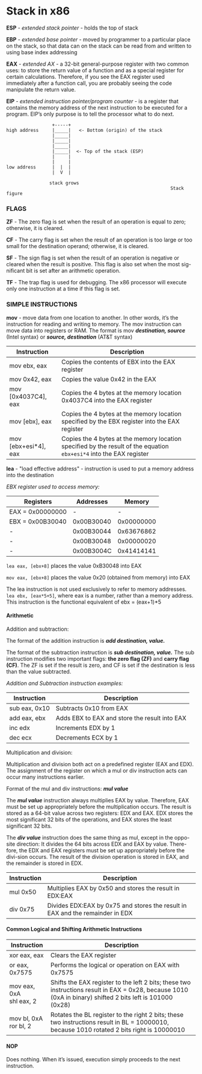# Stack in x86

**ESP** - _extended stack pointer_ - holds the top of stack

**EBP** - _extended base pointer_ - moved by programmer to a particular place on the stack, so that data can on the 
stack can be read from and written to using base index addressing

**EAX** - _extended AX_ -  a 32-bit general-purpose register with two common uses: to store the return value of a 
function and as a special register for certain calculations. Therefore, if you see the EAX register used immediately
after a function call, you are probably seeing the code manipulate the return value.

**EIP** - _extended instruction pointer/program counter_ -  is a register that contains the memory address of the next
instruction to be executed for a program. EIP’s only purpose is to tell the processor what to do next.


  ```
                   +-----+ 
  high address     |_____|   <- Bottom (origin) of the stack
                   |_____|
                   |_____|
                   |_____|
                   |_____|  <- Top of the stack (ESP)
                   |     |
                   |     | 
  low address      |  |  |
                   |  V  |
                      
                  stack grows
                                                               Stack figure 
  ```

### FLAGS

**ZF** - The zero flag is set when the result of an operation is equal to zero; otherwise, it is cleared.

**CF** - The carry flag is set when the result of an operation is too large or too small for the destination operand; 
otherwise, it is cleared.

**SF** - The sign flag is set when the result of an operation is negative or cleared when the result is positive. 
This flag is also set when the most sig-nificant bit is set after an arithmetic operation.

**TF** - The trap flag is used for debugging. 
The x86 processor will execute only one instruction at a time if this flag is set.


### SIMPLE INSTRUCTIONS

**mov** - move data from one location to another.  In other words, it’s the instruction for reading and writing 
to memory. The mov instruction can move data into registers or RAM. The format is mov _**destination, source**_
(Intel syntax) or _**source, destination**_ (AT&T syntax)

|Instruction | Description|
|---|---|
| mov ebx, eax | Copies the contents of EBX into the EAX register
| mov 0x42, eax | Copies the value 0x42 in the EAX
| mov [0x4037C4], eax | Copies the 4 bytes at the memory location 0x4037C4 into the EAX register
| mov [ebx], eax | Copies the 4 bytes at the memory location specified by the EBX register into the EAX register
| mov [ebx+esi*4], eax | Copies the 4 bytes at the memory location specified by the result of the equation `ebx+esi*4` into the EAX register


**lea** - "load effective address" - instruction is used to put a memory address into the destination

_EBX register used to access memory:_

|Registers|Addresses|Memory
|---|---|---|
| EAX = 0x00000000 | - | -
| EBX = 0x00B30040 | 0x00B30040 | 0x00000000
|-|0x00B30044| 0x63676862
|-|0x00B30048| 0x00000020
|-|0x00B3004C| 0x41414141

`lea eax, [ebx+8]` places the value 0xB30048 into EAX

`mov eax, [ebx+8]` places the value 0x20 (obtained from memory) into EAX

The lea instruction is not used exclusively to refer to memory addresses.
`lea ebx, [eax*5+5]`, where eax is a number, rather than a memory address. This instruction is the functional equivalent of ebx = (eax+1)*5

#### Arithmetic

Addition and subtraction:

The format of the addition instruction is _**add destination, value.**_

The format of the subtraction instruction is _**sub destination, value.**_
The sub instruction modifies two important flags: **the zero flag (ZF)** and **carry flag (CF)**. The ZF is set if the result is zero, and CF is set if the destination is less than the value subtracted.

_Addition and Subtraction instruction examples:_

|Instruction | Description|
|---|---|
| sub eax, 0x10 | Subtracts 0x10 from EAX
| add eax, ebx | Adds EBX to EAX and store the result into EAX
| inc edx | Increments EDX by 1 
| dec ecx | Decrements ECX by 1

Multiplication and division:

Multiplication and division both act on a predefined register (EAX and EDX). The assignment of the register on which a mul or div instruction acts can occur many instructions earlier.

Format of the mul and div instructions: _**mul value**_

The _**mul value**_ instruction always multiplies EAX by value. Therefore, EAX must be set up appropriately before the multiplication occurs. The result is stored as a 64-bit value across two registers: EDX and EAX. EDX stores the most significant 32 bits of the operations, and EAX stores the least significant 32 bits.

The _**div value**_ instruction does the same thing as mul, except in the oppo-site direction: It divides the 64 bits across EDX and EAX by value. There-fore, the EDX and EAX registers must be set up appropriately before the divi-sion occurs. The result of the division operation is stored in EAX, and the remainder is stored in EDX.

|Instruction | Description|
|---|---|
| mul 0x50 | Multiplies EAX by 0x50 and stores the result in EDX:EAX
| div 0x75 | Divides EDX:EAX by 0x75 and stores the result in EAX and the remainder in EDX

#### Common Logical and Shifting Arithmetic Instructions

|Instruction | Description|
|---|---|
| xor eax, eax | Clears the EAX register
| or eax, 0x7575 | Performs the logical or operation on EAX with 0x7575
| mov eax, 0xA <br> shl eax, 2| Shifts the EAX register to the left 2 bits; these two instructions result in EAX = 0x28, because 1010 (0xA in binary) shifted 2 bits left is 101000 (0x28)
| mov bl, 0xA <br> ror bl, 2 | Rotates the BL register to the right 2 bits; these two instructions result in BL = 10000010, because 1010 rotated 2 bits right is 10000010

#### NOP

Does nothing. When it’s issued, execution simply proceeds to the next instruction.
